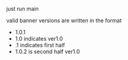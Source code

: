 just run main

valid banner versions are written in the format 
- 1.0.1
- 1.0 indicates ver1.0
- .1 indicates first half
- 1.0.2 is second half ver1.0
